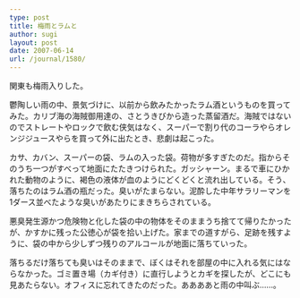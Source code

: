 ```yaml
---
type: post
title: 梅雨とラムと
author: sugi
layout: post
date: 2007-06-14
url: /journal/1580/
---
```

関東も梅雨入りした。

鬱陶しい雨の中、景気づけに、以前から飲みたかったラム酒というものを買ってみた。カリブ海の海賊御用達の、さとうきびから造った蒸留酒だ。海賊ではないのでストレートやロックで飲む侠気はなく、スーパーで割り代のコーラやらオレンジジュースやらを買って外に出たとき、悲劇は起こった。

カサ、カバン、スーパーの袋、ラムの入った袋。荷物が多すぎたのだ。指からそのうち一つがすべって地面にたたきつけられた。ガッシャーン。まるで車にひかれた動物のように、褐色の液体が血のようにどくどくと流れ出している。そう、落ちたのはラム酒の瓶だった。臭いがたまらない。泥酔した中年サラリーマンを1ダース並べたような臭いがあたりにまきちらされている。

悪臭発生源かつ危険物と化した袋の中の物体をそのままうち捨てて帰りたかったが、かすかに残った公徳心が袋を拾い上げた。家までの道すがら、足跡を残すように、袋の中から少しずつ残りのアルコールが地面に落ちていった。

落ちるだけ落ちても臭いはそのままで、ぼくはそれを部屋の中に入れる気にはならなかった。ゴミ置き場（カギ付き）に直行しようとカギを探したが、どこにも見あたらない。オフィスに忘れてきたのだった。ああああと雨の中叫ぶ……。

